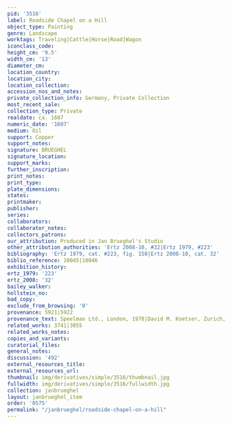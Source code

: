 ```yaml
---
pid: '3516'
label: Roadside Chapel on a Hill
object_type: Painting
genre: Landscape
worktags: Traveling|Cattle|Horse|Road|Wagon
iconclass_code:
height_cm: '9.5'
width_cm: '13'
diameter_cm:
location_country:
location_city:
location_collection:
accession_nos_and_notes:
private_collection_info: Germany, Private Collection
most_recent_sale:
collection_type: Private
realdate: ca. 1607
numeric_date: '1607'
medium: Oil
support: Copper
support_notes:
signature: BRUEGHEL
signature_location:
support_marks:
further_inscription:
print_notes:
print_type:
plate_dimensions:
states:
printmaker:
publisher:
series:
collaborators:
collaborator_notes:
collectors_patrons:
our_attribution: Produced in Jan Brueghel's Studio
other_attribution_authorities: 'Ertz 2008-10, #32|Ertz 1979, #223'
bibliography: 'Ertz 1979, cat. #223, fig. 150|Ertz 2008-10, cat. 32'
biblio_reference: 10045|10046
exhibition_history:
ertz_1979: '223'
ertz_2008: '32'
bailey_walker:
hollstein_no:
bad_copy:
exclude_from_browsing: '0'
provenance: 5921|5922
provenance_text: Speelman Ltd., London, 1978|David M. Koetser, Zurich, 1979
related_works: 3741|3055
related_works_notes:
copies_and_variants:
curatorial_files:
general_notes:
discussion: '492'
external_resources_title:
external_resources_url:
thumbnail: img/derivatives/simple/3516/thumbnail.jpg
fullwidth: img/derivatives/simple/3516/fullwidth.jpg
collection: janbrueghel
layout: janbrueghel_item
order: '0575'
permalink: "/janbrueghel/roadside-chapel-on-a-hill"
---
```


